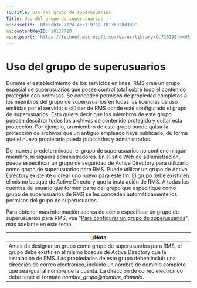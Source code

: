 ```yaml
---
TOCTitle: Uso del grupo de superusuarios
Title: Uso del grupo de superusuarios
ms:assetid: '0febcb3e-7124-4e51-971a-1013b928d33b'
ms:contentKeyID: 18127728
ms:mtpsurl: 'https://technet.microsoft.com/es-es/library/Cc720198(v=WS.10)'
---
```


Uso del grupo de superusuarios
==============================

Durante el establecimiento de los servicios en línea, RMS crea un grupo especial de superusuarios que posee control total sobre todo el contenido protegido con permisos. Se conceden permisos de propiedad completos a los miembros del grupo de superusuarios en todas las licencias de uso emitidas por el servidor o clúster de RMS donde esté configurado el grupo de superusuarios. Esto quiere decir que los miembros de este grupo pueden descifrar todos los archivos de contenido protegido y quitar esta protección. Por ejemplo, un miembro de este grupo puede quitar la protección de archivos que un antiguo empleado haya publicado, de forma que el nuevo propietario pueda publicarlos y administrarlos.

De manera predeterminada, el grupo de superusuarios no contiene ningún miembro, ni siquiera administradores. En el sitio Web de administración, puede especificar un grupo de seguridad de Active Directory para utilizarlo como grupo de superusuarios para RMS. Puede utilizar un grupo de Active Directory existente o crear uno nuevo para este fin. El grupo debe existir en el mismo bosque de Active Directory que la instalación de RMS. A todas las cuentas de usuario que formen parte del grupo que especifique como grupo de superusuarios de RMS se les conceden automáticamente los permisos del grupo de superusuarios.

Para obtener más información acerca de cómo especificar un grupo de superusuarios para RMS, vea "[Para configurar un grupo de superusuarios](https://technet.microsoft.com/f2ef847e-2824-471f-9079-5c343094aba8)", más adelante en este tema.

| ![](images/Cc720198.note(WS.10).gif)Nota                                                                                                                                                                                                                                                                                                                                              |
|--------------------------------------------------------------------------------------------------------------------------------------------------------------------------------------------------------------------------------------------------------------------------------------------------------------------------------------------------------------------------------------------------------------------|
| Antes de designar un grupo como grupo de superusuarios para RMS, el grupo debe existir en el mismo bosque de Active Directory que la instalación de RMS. Las propiedades de este grupo deben incluir una dirección de correo electrónico, incluido un nombre de dominio completo que sea igual al nombre de la cuenta. La dirección de correo electrónico debe tener el formato *nombre\_grupo*@*nombre\_dominio*. |
